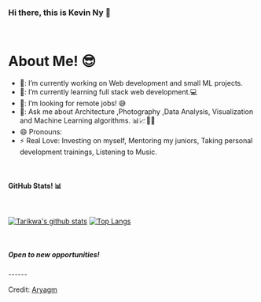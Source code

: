 ### Hi there, this is Kevin Ny  👋

<Br>
<h1>About Me! 😎</h1>

- 🔭: I’m currently working on Web development and small ML projects.
- 🌱: I’m currently learning full stack web development.💻
- 🤔: I’m looking for remote jobs! 😅
- 💬: Ask me about Architecture ,Photography ,Data Analysis, Visualization and Machine Learning algorithms. 📊📈🤖🧠
- 😄  Pronouns: 
- ⚡  Real Love: Investing on myself, Mentoring my juniors, Taking personal development trainings, Listening to Music.
  
<Br>
<h4>GitHub Stats! 📊</h4>
<Br>
  
[![Tarikwa's github stats](https://github-readme-stats.vercel.app/api?username=tariktesfa&show_icons=true&theme=merko)](https://github.com/tariktesfa/github-readme-stats) [![Top Langs](https://github-readme-stats.vercel.app/api/top-langs/?username=tariktesfa&layout=compact&theme=merko)](https://github.com/tariktesfa/github-readme-stats)
  
<Br>
<h5>Open to new opportunities!</h5>
------
  
  
Credit: [Aryagm](https://github.com/Aryagm)
